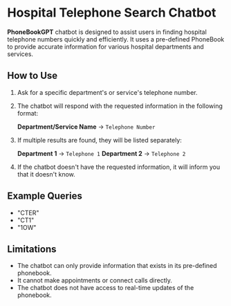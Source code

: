 # Hospital Telephone Search Chatbot


**PhoneBookGPT** chatbot is designed to assist users in finding hospital telephone numbers quickly and efficiently. It uses a pre-defined PhoneBook to provide accurate information for various hospital departments and services.


## How to Use

1. Ask for a specific department's or service's telephone number.
2. The chatbot will respond with the requested information in the following format:

   **Department/Service Name** -> `Telephone Number`

3. If multiple results are found, they will be listed separately:

   **Department 1** -> `Telephone 1`
   **Department 2** -> `Telephone 2`

4. If the chatbot doesn't have the requested information, it will inform you that it doesn't know.

## Example Queries

- "CTER"
- "CT1"
- "1OW"

## Limitations

- The chatbot can only provide information that exists in its pre-defined phonebook.
- It cannot make appointments or connect calls directly.
- The chatbot does not have access to real-time updates of the phonebook.
